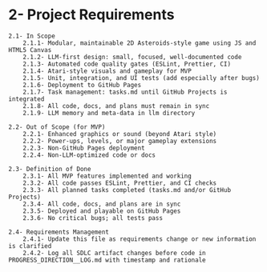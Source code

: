 
# 2- Project Requirements

    2.1- In Scope
        2.1.1- Modular, maintainable 2D Asteroids-style game using JS and HTML5 Canvas
        2.1.2- LLM-first design: small, focused, well-documented code
        2.1.3- Automated code quality gates (ESLint, Prettier, CI)
        2.1.4- Atari-style visuals and gameplay for MVP
        2.1.5- Unit, integration, and UI tests (add especially after bugs)
        2.1.6- Deployment to GitHub Pages
        2.1.7- Task management: tasks.md until GitHub Projects is integrated
        2.1.8- All code, docs, and plans must remain in sync
        2.1.9- LLM memory and meta-data in llm directory

    2.2- Out of Scope (for MVP)
        2.2.1- Enhanced graphics or sound (beyond Atari style)
        2.2.2- Power-ups, levels, or major gameplay extensions
        2.2.3- Non-GitHub Pages deployment
        2.2.4- Non-LLM-optimized code or docs

    2.3- Definition of Done
        2.3.1- All MVP features implemented and working
        2.3.2- All code passes ESLint, Prettier, and CI checks
        2.3.3- All planned tasks completed (tasks.md and/or GitHub Projects)
        2.3.4- All code, docs, and plans are in sync
        2.3.5- Deployed and playable on GitHub Pages
        2.3.6- No critical bugs; all tests pass

    2.4- Requirements Management
        2.4.1- Update this file as requirements change or new information is clarified
        2.4.2- Log all SDLC artifact changes before code in PROGRESS_DIRECTION__LOG.md with timestamp and rationale
